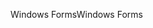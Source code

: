 <span data-ttu-id="1b4cc-101">Windows Forms</span><span class="sxs-lookup"><span data-stu-id="1b4cc-101">Windows Forms</span></span>